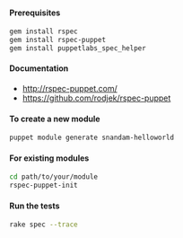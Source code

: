 #### Prerequisites
```sh
gem install rspec
gem install rspec-puppet
gem install puppetlabs_spec_helper
```
#### Documentation
* http://rspec-puppet.com/
* https://github.com/rodjek/rspec-puppet

#### To create a new module
```sh
puppet module generate snandam-helloworld
```

#### For existing modules
```sh
cd path/to/your/module
rspec-puppet-init
```
#### Run the tests
```sh
rake spec --trace
```
